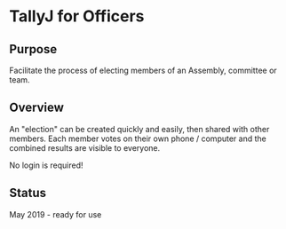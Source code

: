 # TallyJ for Officers

## Purpose
Facilitate the process of electing members of an Assembly, committee or team.

## Overview
An "election" can be created quickly and easily, then shared with other members.  Each member votes on 
their own phone / computer and the combined results are visible to everyone.

No login is required!

## Status
May 2019 - ready for use